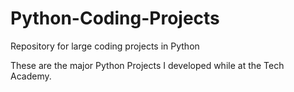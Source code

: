 # Python-Coding-Projects

Repository for large coding projects in Python

These are the major Python Projects I developed while at the Tech Academy. 
